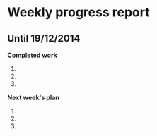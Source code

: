 Weekly progress report
======================

 Until 19/12/2014
-----------------------
**Completed work**

1.

2.

3.

**Next week's plan**

1.

2.

3.
